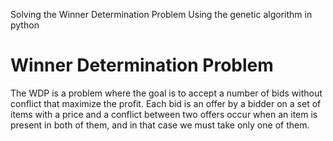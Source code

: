 Solving the Winner Determination Problem Using the genetic algorithm in python

# Winner Determination Problem

The WDP is a problem where the goal is to accept a number of bids without conflict that maximize the profit. Each bid is an offer by a bidder on a set of items with a price and a conflict between two offers occur when an item is present in both of them, and in that case we must take only one of them.
